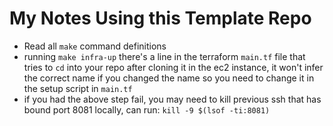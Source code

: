 # My Notes Using this Template Repo

- Read all `make` command definitions
- running `make infra-up` there's a line in the terraform `main.tf` file that tries to `cd` into your repo 
after cloning it in the ec2 instance, it won't infer the correct name if you changed the name so you need to 
change it in the setup script in `main.tf`
- if you had the above step fail, you may need to kill previous ssh that has bound port 8081 locally, can run: 
`kill -9 $(lsof -ti:8081)`

